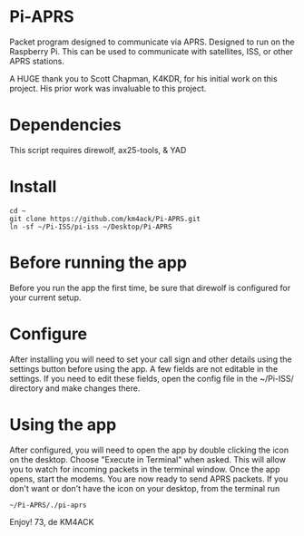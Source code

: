 # Pi-APRS
Packet program designed to communicate via APRS. Designed to run on the Raspberry Pi. This can be used to communicate with satellites, ISS, or other APRS stations.

A HUGE thank you to Scott Chapman, K4KDR, for his initial work on this project.
His prior work was invaluable to this project.

# Dependencies
This script requires
direwolf, ax25-tools, & YAD

# Install
```
cd ~
git clone https://github.com/km4ack/Pi-APRS.git
ln -sf ~/Pi-ISS/pi-iss ~/Desktop/Pi-APRS
```

# Before running the app
Before you run the app the first time, be sure that direwolf is configured for your current setup.

# Configure
After installing you will need to set your call sign and other details using the settings button before using the app.
A few fields are not editable in the settings. If you need to edit these fields, open the config file in the ~/Pi-ISS/
directory and make changes there.

# Using the app
After configured, you will need to open the app by double clicking the icon on the desktop. Choose "Execute in Terminal" when asked.
This will allow you to watch for incoming packets in the terminal window.
Once the app opens, start the modems. You are now ready to send APRS packets. If you don't want or don't have the icon
on your desktop, from the terminal run 

```
~/Pi-APRS/./pi-aprs
```

Enjoy!
73, de KM4ACK
